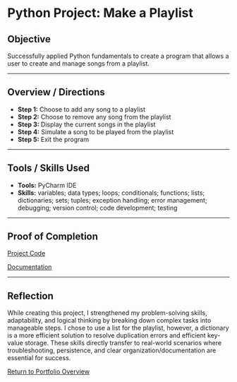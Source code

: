 # Python Project: Make a Playlist

## Objective
Successfully applied Python fundamentals to create a program that allows a user to create and manage songs from a playlist.

---

## Overview / Directions
- **Step 1:** Choose to add any song to a playlist
- **Step 2:** Choose to remove any song from the playlist
- **Step 3:** Display the current songs in the playlist
- **Step 4:** Simulate a song to be played from the playlist
- **Step 5:** Exit the program

---

## Tools / Skills Used
- **Tools:** PyCharm IDE
- **Skills:** variables; data types; loops; conditionals; functions; lists; dictionaries; sets; tuples; exception handling; error management; debugging; version control; code development; testing

---

## Proof of Completion
[Project Code](./Final_Project.py)

[Documentation](./CIS156_Final_Project_Documentation.docx)

---

## Reflection
While creating this project, I strengthened my problem-solving skills, adaptability, and logical thinking by breaking down complex tasks into manageable steps. I chose to use a list for the playlist, however, a dictionary is a more efficient solution to resolve duplication errors and efficient key-value storage. These skills directly transfer to real-world scenarios where troubleshooting, persistence, and clear organization/documentation are essential for success.

[Return to Portfolio Overview](./..)
